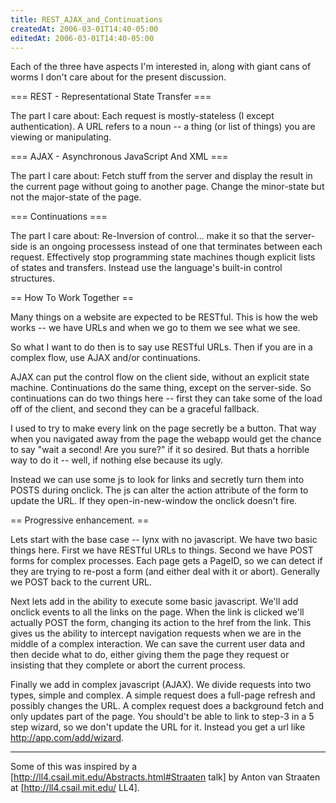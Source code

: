 ```yaml
---
title: REST_AJAX_and_Continuations
createdAt: 2006-03-01T14:40-05:00
editedAt: 2006-03-01T14:40-05:00
---
```


Each of the three have aspects I'm interested in, along with giant cans of worms I don't care about for the present discussion.

=== REST - Representational State Transfer ===

The part I care about: Each request is mostly-stateless (I except authentication). A URL refers to a noun -- a thing (or list of things) you are viewing or manipulating.  

=== AJAX - Asynchronous JavaScript And XML ===

The part I care about: Fetch stuff from the server and display the result in the current page without going to another page. Change the minor-state but not the major-state of the page.

=== Continuations ===

The part I care about: Re-Inversion of control... make it so that the server-side is an ongoing processess instead of one that terminates between each request. Effectively stop programming state machines though explicit lists of states and transfers. Instead use the language's built-in control structures.

== How To Work Together ==

Many things on a website are expected to be RESTful. This is how the web works -- we have URLs and when we go to them we see what we see.

So what I want to do then is to say use RESTful URLs. Then if you are in a complex flow, use AJAX and/or continuations.

AJAX can put the control flow on the client side, without an explicit state machine. Continuations do the same thing, except on the server-side. So continuations can do two things here -- first they can take some of the load off of the client, and second they can be a graceful fallback.

I used to try to make every link on the page secretly be a button. That way when you navigated away from the page the webapp would get the chance to say "wait a second! Are you sure?" if it so desired. But thats a horrible way to do it -- well, if nothing else because its ugly.

Instead we can use some js to look for links and secretly turn them into POSTS during onclick. The js can alter the action attribute of the form to update the URL. If they open-in-new-window the onclick doesn't fire.

== Progressive enhancement. ==

Lets start with the base case -- lynx with no javascript. We have two basic things here. First we have RESTful URLs to things. Second we have POST forms for complex processes. Each page gets a PageID, so we can detect if they are trying to re-post a form (and either deal with it or abort). Generally we POST back to the current URL.

Next lets add in the ability to execute some basic javascript. We'll add onclick events to all the links on the page. When the link is clicked we'll actually POST the form, changing its action to the href from the link. This gives us the ability to intercept navigation requests when we are in the middle of a complex interaction. We can save the current user data and then decide what to do, either giving them the page they request or insisting that they complete or abort the current process.

Finally we add in complex javascript (AJAX). We divide requests into two types, simple and complex. A simple request does a full-page refresh and possibly changes the URL. A complex request does a background fetch and only updates part of the page. You should't be able to link to step-3 in a 5 step wizard, so we don't update the URL for it. Instead you get a url like http://app.com/add/wizard.

----

Some of this was inspired by a [http://ll4.csail.mit.edu/Abstracts.html#Straaten talk] by Anton van Straaten at [http://ll4.csail.mit.edu/ LL4].


